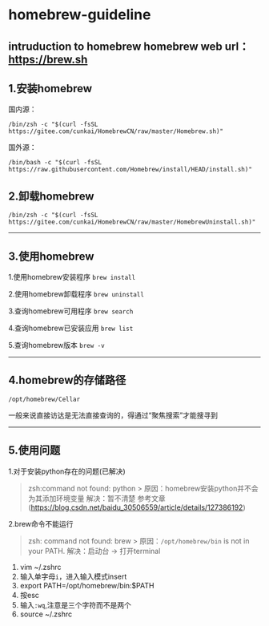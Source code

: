 # homebrew-guideline
intruduction to homebrew
homebrew web url：https://brew.sh
---
## 1.安装homebrew

国内源：
```
/bin/zsh -c "$(curl -fsSL https://gitee.com/cunkai/HomebrewCN/raw/master/Homebrew.sh)"
```
国外源：
```
/bin/bash -c "$(curl -fsSL https://raw.githubusercontent.com/Homebrew/install/HEAD/install.sh)"
```

## 2.卸载homebrew
```
/bin/zsh -c "$(curl -fsSL https://gitee.com/cunkai/HomebrewCN/raw/master/HomebrewUninstall.sh)"
```
---
## 3.使用homebrew

1.使用homebrew安装程序
`brew install`

2.使用homebrew卸载程序
`brew uninstall`

3.查询homebrew可用程序
`brew search`

4.查询homebrew已安装应用
`brew list`

5.查询homebrew版本
`brew -v`

---
## 4.homebrew的存储路径
`/opt/homebrew/Cellar`

一般来说直接访达是无法直接查询的，得通过“聚焦搜索”才能搜寻到

---
## 5.使用问题
1.对于安装python存在的问题(已解决)
> zsh:command not found: python >
原因：homebrew安装python并不会为其添加环境变量
解决：暂不清楚
参考文章(https://blog.csdn.net/baidu_30506559/article/details/127386192)

2.brew命令不能运行
> zsh: command not found: brew >
原因：`/opt/homebrew/bin` is not in your PATH.
解决：启动台 -> 打开terminal
1. vim ~/.zshrc
2. 输入单字母`i`，进入输入模式insert
3. export PATH=/opt/homebrew/bin:$PATH
4. 按esc
5. 输入`:wq`,注意是三个字符而不是两个
6.  source ~/.zshrc

